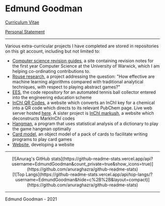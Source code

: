 # Edmund Goodman

[Curriculum Vitae](https://github.com/EdmundGoodman/EdmundGoodman/blob/master/edmundGoodmanCV.pdf)

[Personal Statement](https://github.com/EdmundGoodman/EdmundGoodman/blob/master/edmundGoodmanStatement.pdf)

***

Various extra-curricular projects I have completed are stored in repositories on this git account, including but not limited to:
   - [Computer science revision guides](https://github.com/arkamnite/dcs-notes.github.io), a site containing revision notes for the first year Computer Science at the University of Warwick, which I am helping co-ordinating contributions to.
   - [Rouse research](https://github.com/EdmundGoodman/rouse-research), a project addressing the question: "How effective are machine learning algorithms compared with traditional analytical techniques, with respect to playing abstract games?"
   - [EES](https://github.com/EdmundGoodman/EES), the code repository for an automated tennis ball collector entered into the engineering education scheme
   - [InChI QR Codes](https://github.com/EdmundGoodman/InChiQRCodes), a website which converts an InChI key for a chemical into a QR code which directs to its relevant PubChem page. Live web server hosted [here](http://www-rinchi.ch.cam.ac.uk/qrinchi/). A sister project is [InChI markush](https://github.com/EdmundGoodman/InChiMarkush), a website which deconstructs MarkInChI codes
   - [Hangman](https://github.com/EdmundGoodman/hangman-solver), a program that uses statistical analysis of a dictionary to play the game hangman optimally
   - [Card model](https://github.com/EdmundGoodman/cardModel), an object model of a pack of cards to facilitate writing programs to play card games
   - [Website](https://github.com/EdmundGoodman/EdmundGoodman.github.io), developing a website


***
<div style="text-align:center">
   [![Anurag's GitHub stats](https://github-readme-stats.vercel.app/api?username=EdmundGoodman&count_private=true&show_icons=true)](https://github.com/anuraghazra/github-readme-stats)
   <br>
   [![Top Langs](https://github-readme-stats.vercel.app/api/top-langs/?username=EdmundGoodman&hide=c%2B%2B&layout=compact)](https://github.com/anuraghazra/github-readme-stats)
</div>

***


Edmund Goodman \- 2021
